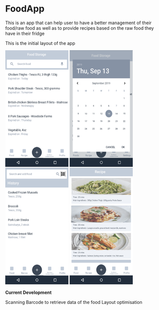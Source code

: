 # FoodApp

This is an app that can help user to have a better management of their food/raw food as well as to provide recipes based on the raw food they have in their fridge

This is the initial layout of the app

<img src="https://github.com/willlam98/FoodApp/blob/master/FoodAppPrototypeImages/FoodStorage.png" height="370" width="200">  <img src="https://github.com/willlam98/FoodApp/blob/master/FoodAppPrototypeImages/ChooseDate.png" height="370" width="200"> <img src="https://github.com/willlam98/FoodApp/blob/master/FoodAppPrototypeImages/ScanBarcode.png" height="370" width="200">  <img src="https://github.com/willlam98/FoodApp/blob/master/FoodAppPrototypeImages/Recipe.png" height="370" width="200">


****************************************************Current Development****************************************************

Scanning Barcode to retrieve data of the food
Layout optimisation


